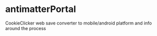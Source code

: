 # antimatterPortal
CookieClicker web save converter to mobile/android platform and info around the process
